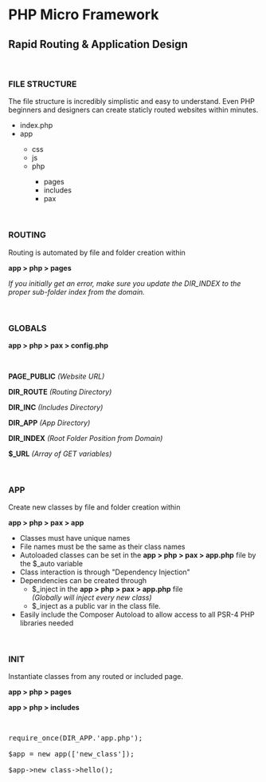 <h1>PHP Micro Framework</h1>
<h2>Rapid Routing & Application Design</h2>
<br />
<h3>FILE STRUCTURE</h3>
<p>The file structure is incredibly simplistic and easy to understand. Even PHP beginners and designers can create staticly routed websites within minutes.</p>

<ul class='files' >
    <li><span class='fi-page'></span> index.php</li>
    <li><span class='fi-folder'></span> app</li>
      <ul><li class='m1'><span class='fi-folder'></span> css</li>
      <li class='m1'><span class='fi-folder'></span> js</li>
      <li class='m1'><span class='fi-folder'></span> php</li>
      <ul><li class='m2'><span class='fi-folder'></span> pages</li>
      <li class='m2'><span class='fi-folder'></span> includes</li>
      <li class='m2'><span class='fi-folder'></span> pax</li></ul></ul>
  </ul>
  <br />
<h3>ROUTING</h3>
<p>Routing is automated by file and folder creation within </p>
<p><strong>app > php > pages</strong></p>
<p><em>If you initially get an error, make sure you update the DIR_INDEX to the proper sub-folder index from the domain.</em></p>
<br />
<h3>GLOBALS </h3>
<p><strong>app > php > pax > config.php </strong></p>
<br />
<p><strong>PAGE_PUBLIC</strong> <em>(Website URL)</em></p>
<p><strong>DIR_ROUTE</strong> <em>(Routing Directory)</em></p>
<p><strong>DIR_INC</strong> <em>(Includes Directory)</em></p>
<p><strong>DIR_APP</strong> <em>(App Directory)</em></p>
<p><strong>DIR_INDEX</strong> <em>(Root Folder Position from Domain)</em></p>
<p><strong>$_URL</strong> <em>(Array of GET variables)</em></p>
<br />
<h3>APP</h3>
<p>Create new classes by file and folder creation within </p>
<p><strong>app > php > pax > app</strong></p>
<ul>
<li>Classes must have unique names</li>
<li>File names must be the same as their class names</li>
<li>Autoloaded classes can be set in the <strong>app > php > pax > app.php</strong> file by the $_auto variable</li>
<li>Class interaction is through "Dependency Injection"</li>
<li>Dependencies can be created through <ul>
  <li>$_inject in the <strong>app > php > pax > app.php</strong> file <br /><em>(Globally will inject every new class)</em></li>
  <li>$_inject as a public var in the class file.</li></ul></li>
<li>Easily include the Composer Autoload to allow access to all PSR-4 PHP libraries needed</li>
</ul>
</ul>
<br />
<h3>INIT</h3>
<p>Instantiate classes from any routed or included page. </p>
<p><strong>app > php > pages </strong></p>
<p><strong>app > php > includes</strong></p>
<br />
<pre>
require_once(DIR_APP.'app.php');<br />
$app = new app(['new_class']);<br />
$app->new_class->hello();
</pre>
